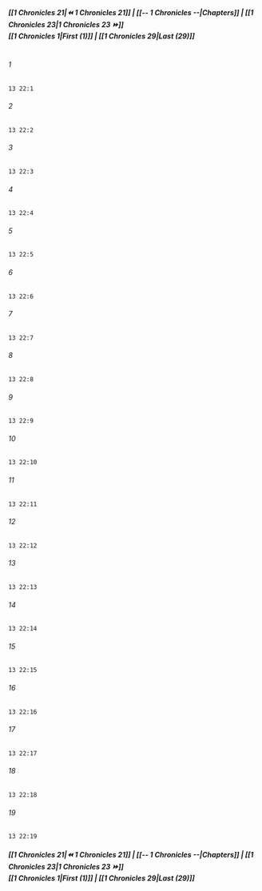 
##### **[[1 Chronicles 21|⏪ 1 Chronicles 21]] | [[-- 1 Chronicles --|Chapters]] | [[1 Chronicles 23|1 Chronicles 23 ⏩]]**<br>**[[1 Chronicles 1|First (1)]] | [[1 Chronicles 29|Last (29)]]**<br><br>

###### 1
``` verse
13 22:1
```
###### 2
``` verse
13 22:2
```
###### 3
``` verse
13 22:3
```
###### 4
``` verse
13 22:4
```
###### 5
``` verse
13 22:5
```
###### 6
``` verse
13 22:6
```
###### 7
``` verse
13 22:7
```
###### 8
``` verse
13 22:8
```
###### 9
``` verse
13 22:9
```
###### 10
``` verse
13 22:10
```
###### 11
``` verse
13 22:11
```
###### 12
``` verse
13 22:12
```
###### 13
``` verse
13 22:13
```
###### 14
``` verse
13 22:14
```
###### 15
``` verse
13 22:15
```
###### 16
``` verse
13 22:16
```
###### 17
``` verse
13 22:17
```
###### 18
``` verse
13 22:18
```
###### 19
``` verse
13 22:19
```

##### **[[1 Chronicles 21|⏪ 1 Chronicles 21]] | [[-- 1 Chronicles --|Chapters]] | [[1 Chronicles 23|1 Chronicles 23 ⏩]]**<br>**[[1 Chronicles 1|First (1)]] | [[1 Chronicles 29|Last (29)]]**
